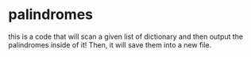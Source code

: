 # palindromes
this is a code that will scan a given list of dictionary and then output the palindromes inside of it! Then, it will save them into a new file.
